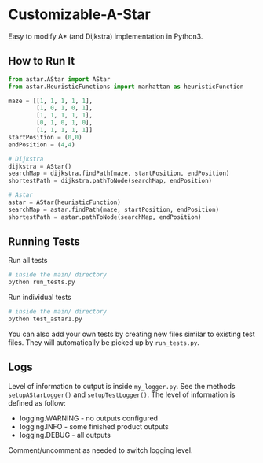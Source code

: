 # Customizable-A-Star

Easy to modify A* (and Dijkstra) implementation in Python3.

## How to Run It

```python
from astar.AStar import AStar
from astar.HeuristicFunctions import manhattan as heuristicFunction

maze = [[1, 1, 1, 1, 1],
        [1, 0, 1, 0, 1],
        [1, 1, 1, 1, 1],
        [0, 1, 0, 1, 0],
        [1, 1, 1, 1, 1]]
startPosition = (0,0)
endPosition = (4,4)

# Dijkstra
dijkstra = AStar()
searchMap = dijkstra.findPath(maze, startPosition, endPosition)
shortestPath = dijkstra.pathToNode(searchMap, endPosition)

# Astar
astar = AStar(heuristicFunction)
searchMap = astar.findPath(maze, startPosition, endPosition)
shortestPath = astar.pathToNode(searchMap, endPosition)
```

## Running Tests 

Run all tests
```bash
# inside the main/ directory
python run_tests.py
```

Run individual tests
```bash
# inside the main/ directory
python test_astar1.py
```

You can also add your own tests by creating new files similar to existing test files. They will automatically be picked up by `run_tests.py`.

## Logs

Level of information to output is inside `my_logger.py`. See the methods `setupAStarLogger()` and `setupTestLogger()`. The level of information is defined as follow:
* logging.WARNING - no outputs configured
* logging.INFO - some finished product outputs
* logging.DEBUG - all outputs

Comment/uncomment as needed to switch logging level. 
